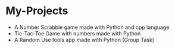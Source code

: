 # My-Projects

- A Number Scrabble game made with Python and cpp language
- Tic-Tac-Toe Game with numbers made with Python
- A Random Use tools app made with Python (Group Task)
